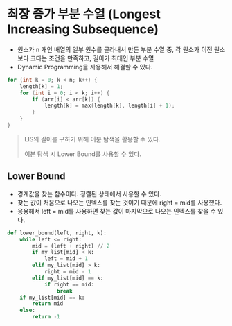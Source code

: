 # 최장 증가 부분 수열 (Longest Increasing Subsequence)
- 원소가 n 개인 배열의 일부 원수를 골라내서 만든 부분 수열 중, 각 원소가 이전 원소보다 크다는 조건을 만족하고, 길이가 최대인 부분 수열
- Dynamic Programming을 사용해서 해결할 수 있다.
```c
for (int k = 0; k < n; k++) {
    length[k] = 1;
    for (int i = 0; i < k; i++) {
        if (arr[i] < arr[k]) {
            length[k] = max(length[k], length[i] + 1);
        }
    }
}
```
> LIS의 길이를 구하기 위해 이분 탐색을 활용할 수 있다.
>
> 이분 탐색 시 Lower Bound를 사용할 수 있다.
## Lower Bound
- 경계값을 찾는 함수이다. 정렬된 상태에서 사용할 수 있다.
- 찾는 값이 처음으로 나오는 인덱스를 찾는 것이기 때문에 right = mid를 사용했다.
- 응용해서 left = mid를 사용하면 찾는 값이 마지막으로 나오는 인덱스를 찾을 수 있다.
```py
def lower_bound(left, right, k):
    while left <= right:
        mid = (left + right) // 2
        if my_list[mid] < k:
            left = mid + 1
        elif my_list[mid] > k:
            right = mid - 1
        elif my_list[mid] == k:
            if right == mid:
                break
    if my_list[mid] == k:
        return mid
    else:
        return -1
```

